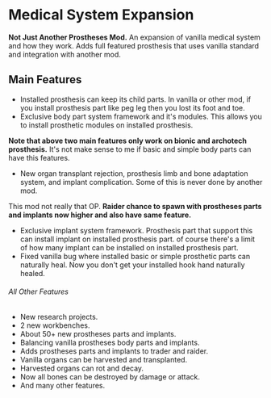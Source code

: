# Medical System Expansion
**Not Just Another Prostheses Mod.** An expansion of vanilla medical system and how they work. Adds full featured prosthesis that uses vanilla standard and integration with another mod.

## Main Features
- Installed prosthesis can keep its child parts. In vanilla or other mod, if you install prosthesis part like peg leg then you lost its foot and toe.
- Exclusive body part system framework and it's modules. This allows you to install prosthetic modules on installed prosthesis.

**Note that above two main features only work on bionic and archotech prosthesis.** It's not make sense to me if basic and simple body parts can have this features.

- New organ transplant rejection, prosthesis limb and bone adaptation system, and implant complication. Some of this is never done by another mod.

This mod not really that OP. **Raider chance to spawn with prostheses parts and implants now higher and also have same feature.**

- Exclusive implant system framework. Prosthesis part that support this can install implant on installed prosthesis part. of course there's a limit of how many implant can be installed on installed prosthesis part.
- Fixed vanilla bug where installed basic or simple prosthetic parts can naturally heal. Now you don't get your installed hook hand naturally healed.


###### All Other Features
- New research projects.
- 2 new workbenches.
- About 50+ new prostheses parts and implants.
- Balancing vanilla prostheses body parts and implants.
- Adds prostheses parts and implants to trader and raider.
- Vanilla organs can be harvested and transplanted.
- Harvested organs can rot and decay.
- Now all bones can be destroyed by damage or attack.
- And many other features.
